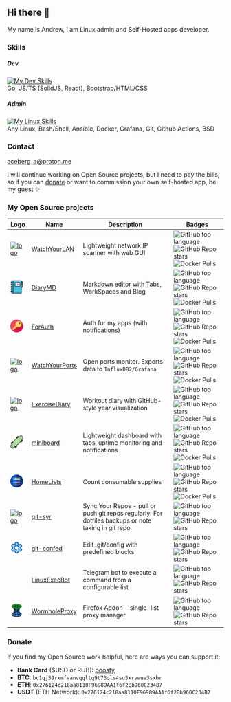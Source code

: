 ## Hi there 👋

My name is Andrew, I am Linux admin and Self-Hosted apps developer.   

### Skills
##### Dev
[![My Dev Skills](https://skillicons.dev/icons?i=go,js,ts,react,solidjs,bootstrap,html,css)](https://skillicons.dev)   
Go, JS/TS (SolidJS, React), Bootstrap/HTML/CSS
##### Admin
[![My Linux Skills](https://skillicons.dev/icons?i=linux,bash,ansible,docker,grafana,git,githubactions,bsd)](https://skillicons.dev)   
Any Linux, Bash/Shell, Ansible, Docker, Grafana, Git, Github Actions, BSD


### Contact
aceberg_a@proton.me

I will continue working on Open Source projects, but I need to pay the bills, so if you can [donate](https://github.com/aceberg#donate) or want to commission your own self-hosted app, be my guest ✨


### My Open Source projects

| Logo | Name  | Description | Badges |
| -------- | --------  | ----------- | ------- |
| [<img src="https://raw.githubusercontent.com/aceberg/WatchYourLAN/main/assets/logo.png" alt="logo" width="30"/>](https://github.com/aceberg/WatchYourLAN) | [WatchYourLAN](https://github.com/aceberg/WatchYourLAN) | Lightweight network IP scanner with web GUI  | ![GitHub top language](https://img.shields.io/github/languages/top/aceberg/WatchYourLAN) ![GitHub Repo stars](https://img.shields.io/github/stars/aceberg/WatchYourLAN?style=flat&logo=github&color=%23038000) ![Docker Pulls](https://img.shields.io/docker/pulls/aceberg/watchyourlan?style=flat&logo=docker)|
| [<img src="https://raw.githubusercontent.com/aceberg/DiaryMD/main/assets/logo.png" alt="logo" width="30"/>](https://github.com/aceberg/DiaryMD) | [DiaryMD](https://github.com/aceberg/DiaryMD) | Markdown editor with Tabs, WorkSpaces and Blog | ![GitHub top language](https://img.shields.io/github/languages/top/aceberg/DiaryMD) ![GitHub Repo stars](https://img.shields.io/github/stars/aceberg/DiaryMD?style=flat&logo=github&color=%23038000) ![Docker Pulls](https://img.shields.io/docker/pulls/aceberg/diarymd?style=flat&logo=docker)|
| [<img src="https://raw.githubusercontent.com/aceberg/ForAuth/main/assets/logo.png" alt="logo" width="30"/>](https://github.com/aceberg/ForAuth) | [ForAuth](https://github.com/aceberg/ForAuth) | Auth for my apps (with notifications)  | ![GitHub top language](https://img.shields.io/github/languages/top/aceberg/ForAuth) ![GitHub Repo stars](https://img.shields.io/github/stars/aceberg/ForAuth?style=flat&logo=github&color=%23038000) ![Docker Pulls](https://img.shields.io/docker/pulls/aceberg/forauth?style=flat&logo=docker)|
| [<img src="https://raw.githubusercontent.com/aceberg/WatchYourPorts/main/assets/logo.png" alt="logo" width="30"/>](https://github.com/aceberg/WatchYourPorts) | [WatchYourPorts](https://github.com/aceberg/WatchYourPorts) | Open ports monitor. Exports data to `InfluxDB2/Grafana` | ![GitHub top language](https://img.shields.io/github/languages/top/aceberg/WatchYourPorts) ![GitHub Repo stars](https://img.shields.io/github/stars/aceberg/watchyourports?style=flat&logo=github&color=%23038000) ![Docker Pulls](https://img.shields.io/docker/pulls/aceberg/watchyourports?style=flat&logo=docker)|
| [<img src="https://raw.githubusercontent.com/aceberg/ExerciseDiary/main/assets/logo.png" alt="logo" width="30"/>](https://github.com/aceberg/ExerciseDiary) | [ExerciseDiary](https://github.com/aceberg/ExerciseDiary) | Workout diary with GitHub-style year visualization | ![GitHub top language](https://img.shields.io/github/languages/top/aceberg/ExerciseDiary) ![GitHub Repo stars](https://img.shields.io/github/stars/aceberg/ExerciseDiary?style=flat&logo=github&color=%23038000) ![Docker Pulls](https://img.shields.io/docker/pulls/aceberg/exercisediary?style=flat&logo=docker)|
| [<img src="https://raw.githubusercontent.com/aceberg/miniboard/main/assets/logo.png" alt="logo" width="30"/>](https://github.com/aceberg/miniboard) | [miniboard](https://github.com/aceberg/miniboard) | Lightweight dashboard with tabs, uptime monitoring and notifications | ![GitHub top language](https://img.shields.io/github/languages/top/aceberg/miniboard) ![GitHub Repo stars](https://img.shields.io/github/stars/aceberg/miniboard?style=flat&logo=github&color=%23038000) ![Docker Pulls](https://img.shields.io/docker/pulls/aceberg/miniboard?style=flat&logo=docker)|
| [<img src="https://raw.githubusercontent.com/aceberg/HomeLists/main/assets/logo.png" alt="logo" width="30"/>](https://github.com/aceberg/HomeLists) | [HomeLists](https://github.com/aceberg/HomeLists) | Count consumable supplies | ![GitHub top language](https://img.shields.io/github/languages/top/aceberg/HomeLists) ![GitHub Repo stars](https://img.shields.io/github/stars/aceberg/HomeLists?style=flat&logo=github&color=%23038000) ![Docker Pulls](https://img.shields.io/docker/pulls/aceberg/homelists?style=flat&logo=docker)|
| [<img src="https://raw.githubusercontent.com/aceberg/git-syr/main/assets/logo.png" alt="logo" width="30"/>](https://github.com/aceberg/git-syr) | [git-syr](https://github.com/aceberg/git-syr) | Sync Your Repos - pull or push git repos regularly. For dotfiles backups or note taking in git repo  | ![GitHub top language](https://img.shields.io/github/languages/top/aceberg/git-syr) ![GitHub Repo stars](https://img.shields.io/github/stars/aceberg/git-syr?style=flat&logo=github&color=%23038000)|
| [<img src="https://raw.githubusercontent.com/aceberg/git-confed/main/assets/logo.png" alt="logo" width="30"/>](https://github.com/aceberg/git-confed) | [git-confed](https://github.com/aceberg/git-confed) | Edit .git/config with predefined blocks | ![GitHub top language](https://img.shields.io/github/languages/top/aceberg/git-confed) ![GitHub Repo stars](https://img.shields.io/github/stars/aceberg/git-confed?style=flat&logo=github&color=%23038000)|
| | [LinuxExecBot](https://github.com/aceberg/LinuxExecBot) | Telegram bot to execute a command from a configurable list | ![GitHub top language](https://img.shields.io/github/languages/top/aceberg/LinuxExecBot) ![GitHub Repo stars](https://img.shields.io/github/stars/aceberg/LinuxExecBot?style=flat&logo=github&color=%23038000)|
| [<img src="https://raw.githubusercontent.com/aceberg/WormholeProxy/main/assets/logo.png" alt="logo" width="30"/>](https://github.com/aceberg/WormholeProxy) | [WormholeProxy](https://github.com/aceberg/WormholeProxy) | Firefox Addon - single-list proxy manager | ![GitHub top language](https://img.shields.io/github/languages/top/aceberg/WormholeProxy) ![GitHub Repo stars](https://img.shields.io/github/stars/aceberg/WormholeProxy?style=flat&logo=github&color=%23038000) |

### Donate

If you find my Open Source work helpful, here are ways you can support it:

- **Bank Card** ($USD or RUB): [boosty](https://boosty.to/aceberg/donate)
- **BTC**: ```bc1qj59rxmfvanvqqltq9t73qls4su3xrvwuv3sxhr```
- **ETH**: ```0x276124c218aa8110F96989AA1f6f2Bb960C234B7```
- **USDT** (ETH Network): ```0x276124c218aa8110F96989AA1f6f2Bb960C234B7```
